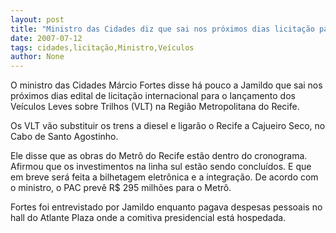 ```yaml
---
layout: post
title: "Ministro das Cidades diz que sai nos próximos dias licitação para os Veículos Leves sobre Trilhos"
date: 2007-07-12
tags: cidades,licitação,Ministro,Veículos
author: None
---
```

O ministro das Cidades M&aacute;rcio Fortes disse h&aacute; pouco a Jamildo que sai nos pr&oacute;ximos dias edital de licita&ccedil;&atilde;o internacional para o lan&ccedil;amento dos Ve&iacute;culos Leves sobre Trilhos (VLT) na Regi&atilde;o Metropolitana do Recife. 

Os&nbsp;VLT v&atilde;o substituir os trens a diesel e ligar&atilde;o o Recife a Cajueiro Seco, no Cabo de Santo Agostinho. 

Ele disse que as obras do Metr&ocirc; do Recife est&atilde;o dentro do cronograma. Afirmou que os investimentos na linha sul est&atilde;o sendo conclu&iacute;dos. E que em breve ser&aacute; feita a bilhetagem eletr&ocirc;nica e a integra&ccedil;&atilde;o. De acordo com o ministro, o PAC prev&ecirc; R$ 295 milh&otilde;es para o Metr&ocirc;. 

Fortes foi entrevistado por Jamildo enquanto pagava despesas pessoais no hall do Atlante Plaza onde a comitiva presidencial est&aacute; hospedada. 